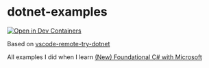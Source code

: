 # dotnet-examples

[![Open in Dev Containers](https://img.shields.io/static/v1?label=Dev%20Containers&message=Open&color=blue&logo=visualstudiocode)](https://vscode.dev/redirect?url=vscode://ms-vscode-remote.remote-containers/cloneInVolume?url=https://github.com/neoskx/examples-dotnet)

Based on [vscode-remote-try-dotnet](https://github.com/microsoft/vscode-remote-try-dotnet)

All examples I did when I learn [(New) Foundational C# with Microsoft](https://www.freecodecamp.org/learn/foundational-c-sharp-with-microsoft/)
